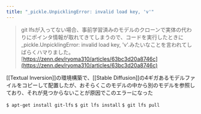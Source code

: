 ```yaml
---
title: "_pickle.UnpicklingError: invalid load key, 'v'"
---
```


> git lfsが入ってない場合、事前学習済みのモデルのクローンで実体の代わりにポインタ情報が取れてきてしまうので、コードを実行したときに_pickle.UnpicklingError: invalid load key, 'v'.みたいなことを言われてしばらくハマりました。
[https://zenn.dev/ryoma310/articles/63bc3d20a8746c](https://zenn.dev/ryoma310/articles/63bc3d20a8746c)

[[Textual Inversion]]の環境構築で、[[Stable Diffusion]]の4ギガあるモデルファイルをコピーして配置したが、おそらくこのモデルの中から別のモデルを参照しており、それが見つからないことが原因でこのエラーになった

`$ apt-get install git-lfs`
`$ git lfs install`
`$ git lfs pull`
